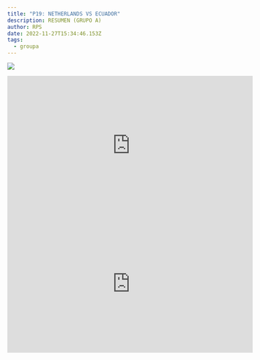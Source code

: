 ```yaml
---
title: "P19: NETHERLANDS VS ECUADOR"
description: RESUMEN (GRUPO A)
author: RPS
date: 2022-11-27T15:34:46.153Z
tags:
  - groupa
---
```

![](/static/img/22-11-25_13-08-31-879.jpg)

<iframe width="560" height="315" src="https://www.youtube-nocookie.com/embed/H-yjfrOmsBw" title="YouTube video player" frameborder="0" allow="accelerometer; autoplay; clipboard-write; encrypted-media; gyroscope; picture-in-picture" allowfullscreen></iframe>

<iframe width="560" height="315" src="https://www.youtube-nocookie.com/embed/6FKEhIflVTw" title="YouTube video player" frameborder="0" allow="accelerometer; autoplay; clipboard-write; encrypted-media; gyroscope; picture-in-picture" allowfullscreen></iframe>